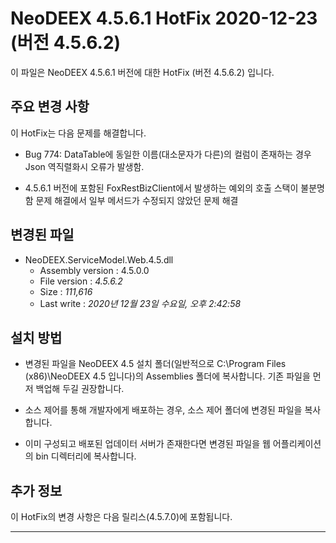 # NeoDEEX 4.5.6.1 HotFix 2020-12-23 (버전 4.5.6.2)

이 파일은 NeoDEEX 4.5.6.1 버전에 대한 HotFix (버전 4.5.6.2) 입니다.

## 주요 변경 사항

이 HotFix는 다음 문제를 해결합니다.

* Bug 774: DataTable에 동일한 이름(대소문자가 다른)의 컬럼이 존재하는 경우 Json 역직렬화시 오류가 발생함.

* 4.5.6.1 버전에 포함된 FoxRestBizClient에서 발생하는 예외의 호출 스택이 불분명함 문제 해결에서 일부 메서드가 수정되지 않았던 문제 해결

## 변경된 파일

* NeoDEEX.ServiceModel.Web.4.5.dll
  * Assembly version : 4.5.0.0
  * File version : *4.5.6.2*
  * Size : *111,616*
  * Last write : *‎2020‎년 ‎12‎월 ‎23‎일 ‎수요일, ‏‎오후 2:42:58*

## 설치 방법

* 변경된 파일을 NeoDEEX 4.5 설치 폴더(일반적으로 C:\Program Files (x86)\NeoDEEX 4.5 입니다)의 Assemblies 폴더에 복사합니다. 기존 파일을 먼저 백업해 두길 권장합니다.

* 소스 제어를 통해 개발자에게 배포하는 경우, 소스 제어 폴더에 변경된 파일을 복사합니다.

* 이미 구성되고 배포된 업데이터 서버가 존재한다면 변경된 파일을 웹 어플리케이션의 bin 디렉터리에 복사합니다.

## 추가 정보

이 HotFix의 변경 사항은 다음 릴리스(4.5.7.0)에 포함됩니다.

---
